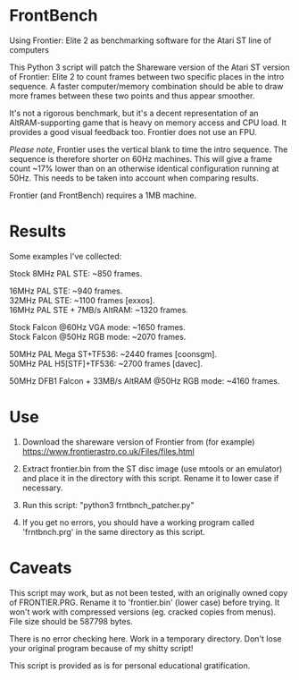 # FrontBench
Using Frontier: Elite 2 as benchmarking software for the Atari ST line of computers

This Python 3 script will patch the Shareware version of the Atari ST version of Frontier: Elite 2 to count frames between two specific places in the intro sequence. A faster computer/memory combination should be able to draw more frames between these two points and thus appear smoother.

It's not a rigorous benchmark, but it's a decent representation of an AltRAM-supporting game that is heavy on memory access and CPU load. It provides a good visual feedback too. Frontier does not use an FPU.

*Please note*, Frontier uses the vertical blank to time the intro sequence. The sequence is therefore shorter on 60Hz machines. This will give a frame count ~17% lower than on an otherwise identical configuration running at 50Hz. This needs to be taken into account when comparing results.

Frontier (and FrontBench) requires a 1MB machine.

# Results

Some examples I've collected:

Stock 8MHz PAL STE: ~850 frames.

16MHz PAL STE: ~940 frames.  
32MHz PAL STE: ~1100 frames [exxos].  
16MHz PAL STE + 7MB/s AltRAM: ~1320 frames.  

Stock Falcon @60Hz VGA mode: ~1650 frames.  
Stock Falcon @50Hz RGB mode: ~2070 frames.

50MHz PAL Mega ST+TF536: ~2440 frames [coonsgm].  
50MHz PAL H5[STF]+TF536: ~2700 frames [davec].  

50MHz DFB1 Falcon + 33MB/s AltRAM @50Hz RGB mode: ~4160 frames.

# Use

1) Download the shareware version of Frontier from (for example) https://www.frontierastro.co.uk/Files/files.html

2) Extract frontier.bin from the ST disc image (use mtools or an emulator) and place it in the directory with this script. Rename it to lower case if necessary.

3) Run this script: "python3 frntbnch_patcher.py"

4) If you get no errors, you should have a working program called 'frntbnch.prg' in the same directory as this script.


# Caveats

This script may work, but as not been tested, with an originally owned copy of FRONTIER.PRG. Rename it to 'frontier.bin' (lower case) before trying. It won't work with compressed versions (eg. cracked copies from menus). File size should be 587798 bytes.

There is no error checking here. Work in a temporary directory. Don't lose your original program because of my shitty script!

This script is provided as is for personal educational gratification.
